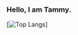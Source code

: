 ### Hello, I am Tammy.

[![Top Langs](https://github-readme-stats.vercel.app/api/top-langs/?username=ThamirysOlv&layout=compact&theme=gruvbox&show_icons=true&count_private=true)]






<!--
https://github.com/anuraghazra/github-readme-stats

**ThamirysOlv/ThamirysOlv** is a ✨ _special_ ✨ repository because its `README.md` (this file) appears on your GitHub profile.

Here are some ideas to get you started:

- 🔭 I’m currently working on ...
- 🌱 I’m currently learning ...
- 👯 I’m looking to collaborate on ...
- 🤔 I’m looking for help with ...
- 💬 Ask me about ...
- 📫 How to reach me: ...
- 😄 Pronouns: ...
- ⚡ Fun fact: ...
-->
